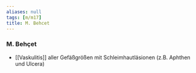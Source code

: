 ```yaml
---
aliases: null
tags: [m/m17]
title: M. Behcet
---
```

### M. Behçet 
- [[Vaskulitis]] aller Gefäßgrößen mit Schleimhautläsionen (z.B. Aphthen und Ulcera)